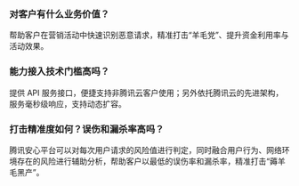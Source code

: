 
### 对客户有什么业务价值？
帮助客户在营销活动中快速识别恶意请求，精准打击“羊毛党”、提升资金利用率与活动效果。

### 能力接入技术门槛高吗？
提供 API 服务接口，便捷支持非腾讯云客户使用；另外依托腾讯云的先进架构，服务毫秒级响应，支持动态扩容。

### 打击精准度如何？误伤和漏杀率高吗？
腾讯安心平台可以对每次用户请求的风险值进行判定，同时融合用户行为、网络环境存在的风险进行辅助分析，帮助客户以最低的误伤率和漏杀率，精准打击“薅羊毛黑产”。

